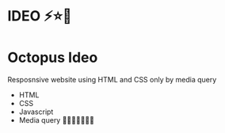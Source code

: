 # IDEO ⚡⭐🔆
# Octopus Ideo
Resposnsive website using HTML and CSS only by media query
<br>
- HTML <br>
- CSS
- Javascript
- Media query
🔳🔳🔳🔳🔳🔳🔳
